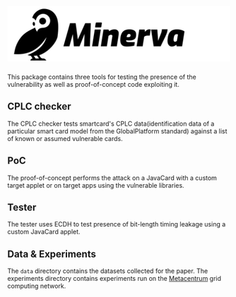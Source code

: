 # [![Minerva](logo.png)](https://minerva.crocs.fi.muni.cz/)

This package contains three tools for testing the presence of the vulnerability as well
as proof-of-concept code exploiting it.

## CPLC checker

The CPLC checker tests smartcard's CPLC data(identification data of a particular smart card model
from the GlobalPlatform standard) against a list of known or assumed vulnerable cards.

## PoC

The proof-of-concept performs the attack on a JavaCard with a custom target applet or on
target apps using the vulnerable libraries.

## Tester

The tester uses ECDH to test presence of bit-length timing leakage using a custom JavaCard applet.

## Data & Experiments

The `data` directory contains the datasets collected for the paper. The experiments directory
contains experiments run on the [Metacentrum](https://metacentrum.cz/en/) grid computing network.